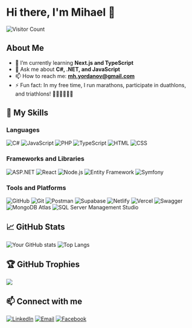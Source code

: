 # Hi there, I'm Mihael 👋

![Visitor Count](https://visitor-badge.laobi.icu/badge?page_id=Gaws16.Gaws16)

## About Me

- 🌱 I’m currently learning **Next.js and TypeScript**
- 💬 Ask me about **C#, .NET, and JavaScript**
- 📫 How to reach me: **[mh.yordanov@gmail.com](mailto:mh.yordanov@gmail.com)**
- ⚡ Fun fact: In my free time, I run marathons, participate in duathlons, and triathlons! 🏃‍♂️🚴‍♂️🏊‍♂️

## 🚀 My Skills

### Languages
![C#](https://img.shields.io/badge/C%23-239120?style=for-the-badge&logo=c-sharp&logoColor=white)
![JavaScript](https://img.shields.io/badge/JavaScript-323330?style=for-the-badge&logo=javascript&logoColor=F7DF1E)
![PHP](https://img.shields.io/badge/PHP-777BB4?style=for-the-badge&logo=php&logoColor=white)
![TypeScript](https://img.shields.io/badge/TypeScript-007ACC?style=for-the-badge&logo=typescript&logoColor=white)
![HTML](https://img.shields.io/badge/HTML-E34F26?style=for-the-badge&logo=html5&logoColor=white)
![CSS](https://img.shields.io/badge/CSS-1572B6?style=for-the-badge&logo=css3&logoColor=white)

### Frameworks and Libraries
![ASP.NET](https://img.shields.io/badge/ASP.NET-512BD4?style=for-the-badge&logo=dotnet&logoColor=white)
![React](https://img.shields.io/badge/React-20232A?style=for-the-badge&logo=react&logoColor=61DAFB)
![Node.js](https://img.shields.io/badge/Node.js-339933?style=for-the-badge&logo=nodedotjs&logoColor=white)
![Entity Framework](https://img.shields.io/badge/Entity_Framework-512BD4?style=for-the-badge&logo=dotnet&logoColor=white)
![Symfony](https://img.shields.io/badge/Symfony-000000?style=for-the-badge&logo=symfony&logoColor=white)

### Tools and Platforms
![GitHub](https://img.shields.io/badge/GitHub-100000?style=for-the-badge&logo=github&logoColor=white)
![Git](https://img.shields.io/badge/Git-F05032?style=for-the-badge&logo=git&logoColor=white)
![Postman](https://img.shields.io/badge/Postman-FF6C37?style=for-the-badge&logo=postman&logoColor=white)
![Supabase](https://img.shields.io/badge/Supabase-003171?style=for-the-badge&logo=supabase&logoColor=white)
![Netlify](https://img.shields.io/badge/Netlify-00C7B7?style=for-the-badge&logo=netlify&logoColor=white)
![Vercel](https://img.shields.io/badge/Vercel-000000?style=for-the-badge&logo=vercel&logoColor=white)
![Swagger](https://img.shields.io/badge/Swagger-85EA2D?style=for-the-badge&logo=swagger&logoColor=black)
![MongoDB Atlas](https://img.shields.io/badge/MongoDB_Atlas-4DB33D?style=for-the-badge&logo=mongodb&logoColor=white)
![SQL Server Management Studio](https://img.shields.io/badge/SSMS-CC2927?style=for-the-badge&logo=microsoft-sql-server&logoColor=white)

## 📈 GitHub Stats

![Your GitHub stats](https://github-readme-stats.vercel.app/api?username=Gaws16&show_icons=true&theme=radical)
![Top Langs](https://github-readme-stats.vercel.app/api/top-langs/?username=Gaws16&layout=compact&theme=radical)

## 🏆 GitHub Trophies
![](https://github-profile-trophy.vercel.app/?username=Gaws16&theme=radical&no-frame=false&no-bg=false&margin-w=4)

## 📫 Connect with me

[![LinkedIn](https://img.shields.io/badge/LinkedIn-blue?style=for-the-badge&logo=linkedin&logoColor=white)](https://www.linkedin.com/in/mihael-yordanov-b78740270/)
[![Email](https://img.shields.io/badge/Email-D14836?style=for-the-badge&logo=gmail&logoColor=white)](mailto:mh.yordanov@gmail.com)
[![Facebook](https://img.shields.io/badge/Facebook-1877F2?style=for-the-badge&logo=facebook&logoColor=white)](https://www.facebook.com/mihael.yordanov.1)


<!--
**Gaws16/Gaws16** is a ✨ _special_ ✨ repository because its `README.md` (this file) appears on your GitHub profile.
-->
